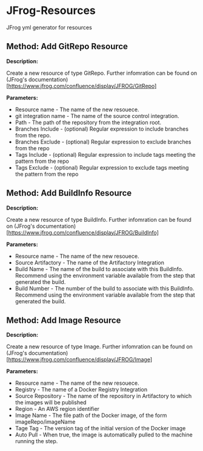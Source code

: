 # JFrog-Resources
JFrog yml generator for resources


## Method: Add GitRepo Resource

**Description:**

Create a new resource of type GitRepo.
Further infomration can be found on (JFrog's documentation)[https://www.jfrog.com/confluence/display/JFROG/GitRepo]

**Parameters:**

* Resource name - The name of the new resouece.
* git integration name - The name of the source control integration.
* Path - The path of the repository from the integration root.
* Branches Include - (optional) Regular expression to include branches from the repo.
* Branches Exclude - (optional) Regular expression to exclude branches from the repo 
* Tags Include - (optional) Regular expression to include tags meeting the pattern from the repo
* Tags Exclude - (optional) Regular expression to exclude tags meeting the pattern from the repo

## Method: Add BuildInfo Resource

**Description:**

Create a new resource of type BuildInfo.
Further infomration can be found on (JFrog's documentation)[https://www.jfrog.com/confluence/display/JFROG/BuildInfo]

**Parameters:**

* Resource name - The name of the new resouece.
* Source Artifactory - The name of the Artifactory Integration	
* Build Name - The name of the build to associate with this BuildInfo. Recommend using the environment variable available from the  step that generated the build.
* Build Number - The number of the build to associate with this BuildInfo. Recommend using the environment variable available from the step that generated the build.

## Method: Add Image Resource

**Description:**

Create a new resource of type Image.
Further infomration can be found on (JFrog's documentation)[https://www.jfrog.com/confluence/display/JFROG/Image]

**Parameters:**

* Resource name - The name of the new resouece.
* Registry - The name of a Docker Registry Integration	
* Source Repository - The name of the repository in Artifactory to which the images will be published
* Region - An  AWS region identifier
* Image Name - The file path of the Docker image, of the form imageRepo/imageName
* Tage Tag - The version tag of the initial version of the Docker image
* Auto Pull - When true, the image is automatically pulled to the machine running the step.

